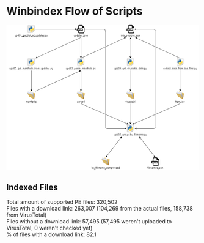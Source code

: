 # Winbindex Flow of Scripts

![winbindex-scripts-flow.png](winbindex-scripts-flow.png)

## Indexed Files

<!--FileStats-->
Total amount of supported PE files: 320,502  
Files with a download link: 263,007 (104,269 from the actual files, 158,738 from VirusTotal)  
Files without a download link: 57,495 (57,495 weren't uploaded to VirusTotal, 0 weren't checked yet)  
% of files with a download link: 82.1  
<!--/FileStats-->
